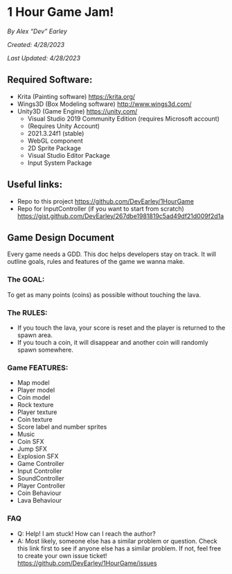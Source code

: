 # 1 Hour Game Jam!
 *By Alex “Dev” Earley*

*Created:  4/28/2023*

*Last Updated: 4/28/2023*
## Required Software:	
- Krita (Painting software)		https://krita.org/
- Wings3D (Box Modeling software)	http://www.wings3d.com/
- Unity3D (Game Engine)		https://unity.com/
    - Visual Studio 2019 Community Edition (requires Microsoft account)
    - (Requires Unity Account)
    - 2021.3.24f1 (stable)
    - WebGL component
    - 2D Sprite Package
    - Visual Studio Editor Package
    - Input System Package

## Useful links:
- Repo to this project
https://github.com/DevEarley/1HourGame
- Repo for InputController (if you want to start from scratch)
https://gist.github.com/DevEarley/267dbe1981819c5ad49df21d009f2d1a

## Game Design Document
Every game needs a GDD. This doc helps developers stay on track. It will outline goals, rules and features of the game we wanna make. 

### The GOAL:
To get as many points (coins) as possible without touching the lava.

### The RULES: 
- If you touch the lava, your score is reset and the player is returned to the spawn area.
- If you touch a coin, it will disappear and another coin will randomly spawn somewhere.

### Game FEATURES:
- Map model
- Player model
- Coin model
- Rock texture
- Player texture
- Coin texture
- Score label and number sprites
- Music
- Coin SFX
- Jump SFX
- Explosion SFX
- Game Controller
- Input Controller
- SoundController
- Player Controller
- Coin Behaviour
- Lava Behaviour

### FAQ
- Q: Help! I am stuck! How can I reach the author? 
- A: Most likely, someone else has a similar problem or question. Check this link first to see if anyone else has a similar problem. If not, feel free to create your own issue ticket! https://github.com/DevEarley/1HourGame/issues

